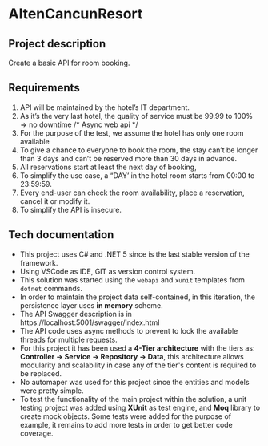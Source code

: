 # AltenCancunResort
## Project description
Create a basic API for room booking.
## Requirements
1. API will be maintained by the hotel’s IT department.
1. As it’s the very last hotel, the quality of service must be 99.99 to 100% => no downtime /* Async web api */ 
1. For the purpose of the test, we assume the hotel has only one room available
1. To give a chance to everyone to book the room, the stay can’t be longer than 3 days and can’t be reserved more than 30 days in advance.
1. All reservations start at least the next day of booking,
1. To simplify the use case, a “DAY’ in the hotel room starts from 00:00 to 23:59:59.
1. Every end-user can check the room availability, place a reservation, cancel it or modify it.
1. To simplify the API is insecure.

## Tech documentation
* This project uses C# and .NET 5 since is the last stable version of the framework.
* Using VSCode as IDE, GIT as version control system.
* This solution was started using the `webapi` and `xunit` templates from `dotnet` commands.
* In order to maintain the project data self-contained, in this iteration, the persistence layer uses **in memory** scheme.
* The API Swagger description is in https://localhost:5001/swagger/index.html
* The API code uses async methods to prevent to lock the available threads for multiple requests.
* For this project it has been used a **4-Tier architecture** with the tiers as: **Controller -> Service -> Repository -> Data**, this architecture allows modularity and scalability in case any of the tier's content is required to be replaced.
* No automaper was used for this project since the entities and models were pretty simple.
* To test the functionality of the main project within the solution, a unit testing project was added using **XUnit** as test engine, and **Moq** library to create mock objects. Some tests were added for the purpose of example, it remains to add more tests in order to get better code coverage.